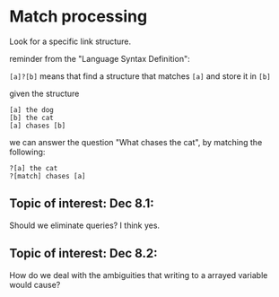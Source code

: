 # Match processing
Look for a specific link structure.

reminder from the "Language Syntax Definition":

`[a]?[b]` means that find a structure that matches `[a]` and store it in `[b]`

given the structure

	[a] the dog
	[b] the cat
	[a] chases [b]

we can answer the question "What chases the cat", by matching the following:

	?[a] the cat
	?[match] chases [a]


## Topic of interest: Dec 8.1:
Should we eliminate queries? I think yes.

## Topic of interest: Dec 8.2:
How do we deal with the ambiguities that writing to a arrayed variable would cause?